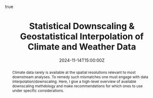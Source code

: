 ---
abstract: Climate data rarely is available at the spatial resolutions relevant to most downstream analyses. To remedy such mismatches one must engage with data interpolation/downscaling. Here, I give a high-level overview of available downscaling methdology and make recommendations for which ones to use under specific considerations.
all_day: false
authors: 
- ErikKusch
date: "2024-11-14T15:00:00Z"
date_end: "2024-11-14T16:00:00Z"
event: CICERO Code Coffee
event_url: ""
featured: false
image:
  caption: ''
  focal_point: Right
links: null
location: Oslo, Norway
math: true
projects: [KrigR]
publishDate: "2024-11-15T00:00:00Z"
summary: An overview of downscaling methodology for climate data.
tags: 
- Climate Data
- Downscaling
- Statistical Downscaling
- Kriging
title: Statistical Downscaling & Geostatistical Interpolation of Climate and Weather Data
# url_code: "https://github.com/ErikKusch/Vegetation-Memory"
url_pdf: "https://htmlpreview.github.io/?https://github.com/ErikKusch/Homepage/blob/master/static/talks/2024-11-14_Statistical-Downscaling.html"
# url_poster: "https://github.com/ErikKusch/Homepage/raw/master/static/talks/2010_09_VegMem.pdf"
url_video: ""
---